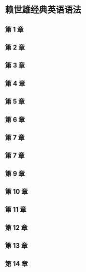 # 赖世雄经典英语语法


## 第 1 章 
## 第 2 章 
## 第 3 章 
## 第 4 章 
## 第 5 章 
## 第 6 章 
## 第 7 章 
## 第 7 章 
## 第 9 章 
## 第 10 章 
## 第 11 章 
## 第 12 章 
## 第 13 章 
## 第 14 章 